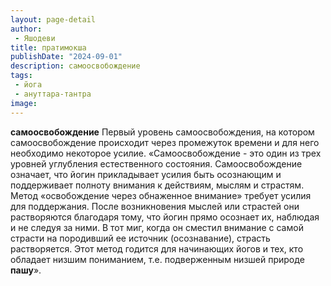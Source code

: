 ```yaml
---
layout: page-detail
author:
 - Яшодеви
title: пратимокша
publishDate: "2024-09-01"
description: самоосвобождение
tags:
 - йога
 - ануттара-тантра
image: 
---
```


__самоосвобождение__
Первый уровень самоосвобождения, на котором самоосвобождение происходит через промежуток времени и для него необходимо некоторое усилие.
 «Самоосвобождение - это один из трех уровней углубления естественного состояния. Самоосвобождение означает, что йогин прикладывает усилия быть осознающим и поддерживает полноту внимания к действиям, мыслям и страстям. Метод «освобождение через обнаженное внимание» требует усилия для поддержания. После возникновения мыслей или страстей они растворяются благодаря тому, что йогин прямо осознает их, наблюдая и не следуя за ними. В тот миг, когда он сместил внимание с самой страсти на породивший ее источник (осознавание), страсть растворяется. Этот метод годится для начинающих йогов и тех, кто обладает низшим пониманием, т.е. подверженным низшей природе __пашу__».

